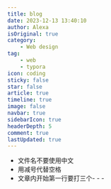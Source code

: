 ```yaml
---
title: blog
date: 2023-12-13 13:40:10
author: Alexa
isOriginal: true
category: 
    - Web design
tag:
    - web
    - typora
icon: coding
sticky: false
star: false
article: true
timeline: true
image: false
navbar: true
sidebarIcon: true
headerDepth: 5
comment: true
lastUpdated: true
---
```


- 文件名不要使用中文
- 用减号代替空格
- 文章内开始第一行要打三个- - -
